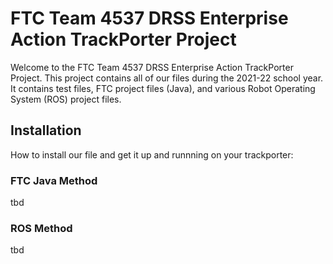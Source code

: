 # FTC Team 4537 DRSS Enterprise Action TrackPorter Project
Welcome to the FTC Team 4537 DRSS Enterprise Action TrackPorter Project. This project contains all of our files during the 2021-22 school year. It contains test files, FTC project files (Java), and various Robot Operating System (ROS) project files.

## Installation
How to install our file and get it up and runnning on your trackporter:
### FTC Java Method
tbd
### ROS Method
tbd